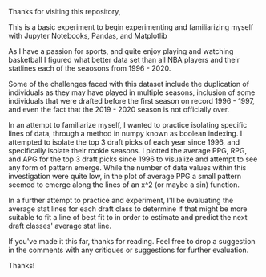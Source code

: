 Thanks for visiting this repository,

This is a basic experiment to begin experimenting and familiarizing myself with Jupyter Notebooks, Pandas, and Matplotlib

As I have a passion for sports, and quite enjoy playing and watching basketball I figured what better data set than all NBA players and their statlines each of the seaosons from
1996 - 2020. 

Some of the challenges faced with this dataset include the duplication of individuals as they may have played in multiple seasons, inclusion of some individuals that were
drafted before the first season on record 1996 - 1997, and even the fact that the 2019 - 2020 season is not officially over. 

In an attempt to familiarize myself, I wanted to practice isolating specific lines of data, through a method in numpy known as boolean indexing. I attempted to isolate the top 3
draft picks of each year since 1996, and specifically isolate their rookie seasons. I plotted the average PPG, RPG, and APG for the top 3 draft picks since 1996 to visualize and
attempt to see any form of pattern emerge. While the number of data values within this investigation were quite low, in the plot of average PPG a small pattern seemed to emerge 
along the lines of an x^2 (or maybe a sin) function. 

In a further attempt to practice and experiment, I'll be evaluating the average stat lines for each draft class to determine if that might be more suitable to fit a line of 
best fit to in order to estimate and predict the next draft classes' average stat line. 

If you've made it this far, thanks for reading. Feel free to drop a suggestion in the comments with any critiques or suggestions for further evaluation. 

Thanks! 
